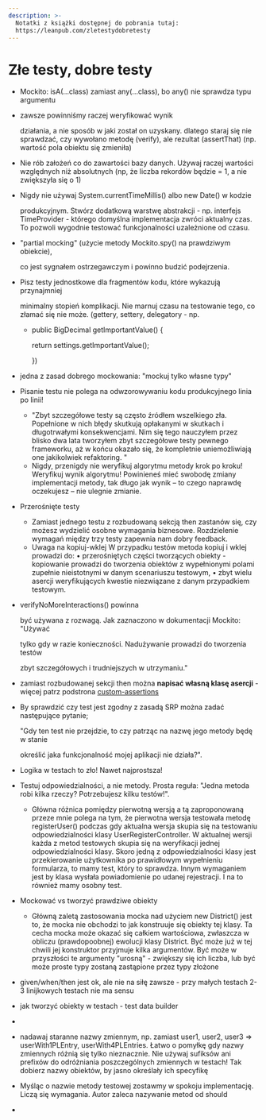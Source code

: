 ```yaml
---
description: >-
  Notatki z książki dostępnej do pobrania tutaj:
  https://leanpub.com/zletestydobretesty
---
```


# Złe testy, dobre testy



* Mockito: isA\(...class\) zamiast any\(...class\), bo any\(\) nie sprawdza typu argumentu

* zawsze powinniśmy raczej weryfikować wynik

  działania, a nie sposób w jaki został on uzyskany.  dlatego staraj się nie sprawdzać, czy wywołano metodę \(verify\), ale rezultat \(assertThat\) \(np. wartość pola obiektu się zmieniła\)

* Nie rób założeń co do zawartości bazy danych. Używaj raczej wartości względnych niż absolutnych \(np, że liczba rekordów będzie = 1, a nie zwiększyła się o 1\)

* Nigdy nie używaj System.currentTimeMillis\(\) albo new Date\(\) w kodzie

  produkcyjnym. Stwórz dodatkową warstwę abstrakcji - np. interfejs TimeProvider - którego domyślna implementacja zwróci aktualny czas. To pozwoli wygodnie testować funkcjonalności uzależnione od czasu.

* "partial mocking" \(użycie metody Mockito.spy\(\) na prawdziwym obiekcie\),

  co jest sygnałem ostrzegawczym i powinno budzić podejrzenia.

* Pisz testy jednostkowe dla fragmentów kodu, które wykazują przynajmniej

  minimalny stopień komplikacji. Nie marnuj czasu na testowanie tego, co złamać się nie może. \(gettery, settery, delegatory - np. 

  * public BigDecimal getImportantValue\(\) {

    return settings.getImportantValue\(\);

    }\)

* jedna z zasad dobrego mockowania: "mockuj tylko własne typy"

* Pisanie testu nie polega na odwzorowywaniu kodu produkcyjnego linia po linii!

  * "Zbyt szczegółowe testy są często źródłem wszelkiego zła. Popełnione w nich błędy skutkują opłakanymi w skutkach i długotrwałymi konsekwencjami. Nim się tego nauczyłem przez blisko dwa lata tworzyłem zbyt szczegółowe testy pewnego frameworku, aż w końcu okazało się, że kompletnie uniemożliwiają one jakikolwiek refaktoring. "
  * Nigdy, przenigdy nie weryfikuj algorytmu metody krok po kroku! Weryfikuj wynik algorytmu! Powinieneś mieć swobodę zmiany implementacji metody, tak długo jak wynik – to czego naprawdę oczekujesz – nie ulegnie zmianie.

* Przerośnięte testy

  * Zamiast jednego testu z rozbudowaną sekcją then zastanów się, czy możesz wydzielić osobne wymagania biznesowe. Rozdzielenie wymagań między trzy testy zapewnia nam dobry feedback.
  * Uwaga na kopiuj-wklej W przypadku testów metoda kopiuj i wklej prowadzi do: • przerośniętych części tworzących obiekty - kopiowanie prowadzi do tworzenia obiektów z wypełnionymi polami zupełnie nieistotnymi w danym scenariuszu testowym, • zbyt wielu asercji weryfikujących kwestie niezwiązane z danym przypadkiem testowym.

* verifyNoMoreInteractions\(\) powinna

  być używana z rozwagą. Jak zaznaczono w dokumentacji Mockito: "Używać

  tylko gdy w razie konieczności. Nadużywanie prowadzi do tworzenia testów

  zbyt szczegółowych i trudniejszych w utrzymaniu."

* zamiast rozbudowanej sekcji then można **napisać własną klasę asercji** - więcej patrz podstrona [custom-assertions](https://app.gitbook.com/@kinga/s/environment/~/drafts/-M49q-PPwmdobowCfUWM/zle-testy-dobre-testy/custom-assertions)

* By sprawdzić czy test jest zgodny z zasadą SRP można zadać następujące pytanie;

  "Gdy ten test nie przejdzie, to czy patrząc na nazwę jego metody będę w stanie

  określić jaka funkcjonalność mojej aplikacji nie działa?".

* Logika w testach to zło! Nawet najprostsza!

* Testuj odpowiedzialności, a nie metody. Prosta reguła: "Jedna metoda robi kilka rzeczy? Potrzebujesz kilku testów!".

  * Główna różnica pomiędzy pierwotną wersją a tą zaproponowaną przeze mnie polega na tym, że pierwotna wersja testowała metodę registerUser\(\) podczas gdy aktualna wersja skupia się na testowaniu odpowiedzialności klasy UserRegisterController. W aktualnej wersji każda z metod testowych skupia się na weryfikacji jednej odpowiedzialności klasy. Skoro jedną z odpowiedzialności klasy jest przekierowanie użytkownika po prawidłowym wypełnieniu formularza, to mamy test, który to sprawdza. Innym wymaganiem jest by klasa wysłała powiadomienie po udanej rejestracji. I na to również mamy osobny test.

* Mockować vs tworzyć prawdziwe obiekty
  * Główną zaletą zastosowania mocka nad użyciem new District\(\) jest to, że mocka nie obchodzi to jak konstruuje się obiekty tej klasy. Ta cecha mocka może okazać się całkiem wartościowa, zwłaszcza w obliczu \(prawdopoobnej\) ewolucji klasy District. Być może już w tej chwili jej konstruktor przyjmuje kilka argumentów. Być może w przyszłości te argumenty "urosną" - zwiększy się ich liczba, lub być może proste typy zostaną zastąpione przez typy złożone
* given/when/then jest ok, ale nie na siłę zawsze - przy małych testach 2-3 linijkowych testach nie ma sensu

* jak tworzyć obiekty w testach - test data builder
* 
* nadawaj staranne nazwy zmiennym, np. zamiast user1, user2, user3 =&gt; userWith1PLEntry, userWith4PLEntries. Łatwo o pomyłkę gdy nazwy zmiennych różnią się tylko nieznacznie. Nie używaj sufiksów ani prefixów do odróżniania poszczególnych zmiennych w testach! Tak dobierz nazwy obiektów, by jasno określały ich specyfikę
* Myśląc o nazwie metody testowej zostawmy w spokoju implementację. Liczą się wymagania. Autor zaleca nazywanie metod od should
* 
